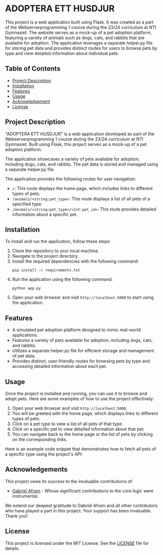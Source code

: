 # ADOPTERA ETT HUSDJUR

This project is a web application built using Flask. It was created as a part of the Webserverprogramming 1 course during the 23/24 curriculum at NTI Gymnasiet. The website serves as a mock-up of a pet adoption platform, featuring a variety of animals such as dogs, cats, and rabbits that are available for adoption. The application leverages a separate helper.py file for storing pet data and provides distinct routes for users to browse pets by type and view detailed information about individual pets.


## Table of Contents

- [Project Description](#project-description)
- [Installation](#installation)
- [Features](#features)
- [Usage](#usage)
- [Acknowledgement](#acknowledgement)
- [License](#license)



## Project Description

"ADOPTERA ETT HUSDJUR" is a web application developed as part of the Webserverprogramming 1 course during the 23/24 curriculum at NTI Gymnasiet. Built using Flask, this project serves as a mock-up of a pet adoption platform.

The application showcases a variety of pets available for adoption, including dogs, cats, and rabbits. The pet data is stored and managed using a separate helper.py file.

The application provides the following routes for user navigation:

- `/`: This route displays the home page, which includes links to different types of pets.
- `/animals/<string:pet_type>`: This route displays a list of all pets of a specified type.
- `/animals/<string:pet_type>/<int:pet_id>`: This route provides detailed information about a specific pet.


## Installation

To install and run the application, follow these steps:

1. Clone the repository to your local machine.
2. Navigate to the project directory.
3. Install the required dependencies with the following command:
    ```
    pip install -r requirements.txt
    ```
4. Run the application using the following command:
    ```
    python app.py
    ```
5. Open your web browser and visit `http://localhost:5000` to start using the application.


## Features

- A simulated pet adoption platform designed to mimic real-world applications.
- Features a variety of pets available for adoption, including dogs, cats, and rabbits.
- Utilizes a separate helper.py file for efficient storage and management of pet data.
- Provides distinct, user-friendly routes for browsing pets by type and accessing detailed information about each pet.


## Usage

Once the project is installed and running, you can use it to browse and adopt pets. Here are some examples of how to use the project effectively:

1. Open your web browser and visit `http://localhost:5000`.
2. You will be greeted with the home page, which displays links to different types of pets.
3. Click on a pet type to view a list of all pets of that type.
4. Click on a specific pet to view detailed information about that pet.
5. You can navigate back to the home page or the list of pets by clicking on the corresponding links.

Here is an example code snippet that demonstrates how to fetch all pets of a specific type using the project's API:


## Acknowledgements

This project owes its success to the invaluable contributions of:

- [Gabriel Afram](https://github.com/Gabbeking123) - Whose significant contributions to the core logic were instrumental.

We extend our deepest gratitude to Gabriel Afram and all other contributors who have played a part in this project. Your support has been invaluable. Thank you!


## License

This project is licensed under the MIT License. See the [LICENSE](LICENSE) file for details.

